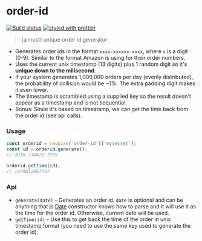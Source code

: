 # order-id

[![Build status](https://github.com/mderazon/order-id/workflows/build/badge.svg)](https://github.com/mderazon/order-id/actions) [![styled with prettier](https://img.shields.io/badge/styled_with-prettier-ff69b4.svg)](https://github.com/prettier/prettier)

> (almost) unique order id generator

- Generates order ids in the format `xxxx-xxxxxx-xxxx`, where `x` is a digit (0-9). Similar to the format Amazon is using for their order numbers.
- Uses the current unix timestamp (13 digits) plus 1 random digit so it's **unique down to the milisecond**.
- If your system generates 1,000,000 orders per day (evenly distributed), the probability of collision would be ~1%. The extra padding digit makes it even lower.
- The timestamp is scrambled using a supplied key so the result doesn't appear as a timestamp and is not sequential.
- Bonus: Since it's based on timestamp, we can get the time back from the order id (see api calls).

### Usage

```js
const orderid = require('order-id')('mysecret');
const id = orderid.generate();
// 3016-734428-7759

orderid.getTime(id);
// 1479812667797
```

### Api

- `generate(date)` - Generates an order id. `date` is optional and can be anything that js [Date](https://developer.mozilla.org/en/docs/Web/JavaScript/Reference/Global_Objects/Date) constructor knows how to parse and it will use it as the time for the order id. Otherwise, current date will be used.
- `getTime(id)` - Use this to get back the time of the order in unix timestamp format (you need to use the same key used to generate the order id).
